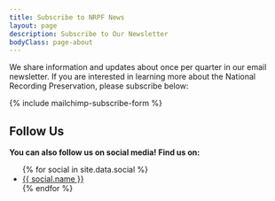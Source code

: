 ```yaml
---
title: Subscribe to NRPF News
layout: page
description: Subscribe to Our Newsletter
bodyClass: page-about
---
```


We share information and updates about once per quarter in our email newsletter. If you are interested in learning more about the National Recording Preservation, please subscribe below:

{% include mailchimp-subscribe-form %}

## Follow Us

**You can also follow us on social media! Find us on:**

<ul>
{% for social in site.data.social %}
 <li><a href="{{ social.link }}" title="Follow us on {{ social.name }}">{{ social.name }}</a></li>
{% endfor %}
</ul>
